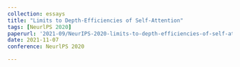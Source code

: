 ```yaml
---
collection: essays
title: "Limits to Depth-Efficiencies of Self-Attention"
tags: [NeurlPS 2020]
paperurl: '2021-09/NeurIPS-2020-limits-to-depth-efficiencies-of-self-attention-Paper.pdf'
date: 2021-11-07
conference: NeurlPS 2020

---
```



